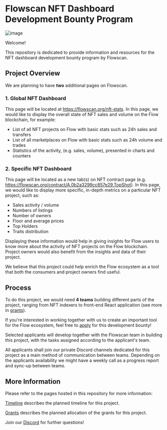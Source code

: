 # Flowscan NFT Dashboard Development Bounty Program

![image](https://user-images.githubusercontent.com/16462328/138827017-6720a229-e1d9-4d14-8185-589414669b90.png)

Welcome! 

This repository is dedicated to provide information and resources for the NFT dashboard development bounty program by Flowscan. 

## Project Overview

We are planning to have **two** additional pages on Flowscan. 

### 1. Global NFT Dashboard

This page will be located at https://flowscan.org/nft-stats. In this page, we would like to display the overall state of NFT sales and volume on the Flow blockchain, for example:
- List of all NFT projects on Flow with basic stats such as 24h sales and transfers
- List of all marketplaces on Flow with basic stats such as 24h volume and trades
- Statistics of the activity, (e.g. sales, volume), presented in charts and counters

### 2. Specific NFT Dashboard 

This page will be located as a new tab(s) on NFT contract page (e.g. https://flowscan.org/contract/A.0b2a3299cc857e29.TopShot). In this page, we would like to display more specific, in-depth metrics on a particular NFT project, such as: 
- Sales activity / volume
- Numbers of listings
- Number of owners
- Floor and average prices
- Top Holders
- Traits distribution

Displaying these information would help in giving insights for Flow users to know more about the activity of NFT projects on the Flow blockchain. Project owners would also benefit from the insights and data of their project. 

We believe that this project could help enrich the Flow ecosystem as a tool that both the consumers and project owners find useful.

## Process

To do this project, we would need **4 teams** building different parts of the project, ranging from NFT indexers to front-end React application (see more in [grants](grants.md)). 

If you're interested in working together with us to create an important tool for the Flow ecosystem, feel free to [apply](apply.md) for this development bounty!

Selected applicants will develop together with the Flowscan team in building this project, with the tasks assigned according to the applicant's team.

All applicants shall join our private Discord channels dedicated for this project as a main method of communication between teams. Depending on the applicants availability we might have a weekly call as a progress report and sync-up between teams.   

## More Information

Please refer to the pages hosted in this repository for more information: 

[Timeline](timeline.md) describes the planned timeline for this project. 

[Grants](grants.md) describes the planned allocation of the grants for this project.

Join our [Discord](https://discord.gg/WDnc3kvGxM) for further questions! 
